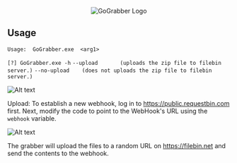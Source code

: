 

<p align="center">
  <img src="https://i.ibb.co/8X9vrBC/template.png" alt="GoGrabber Logo""/>
</p>


##  Usage
`Usage:  GoGrabber.exe  <arg1> `

`[?] GoGrabber.exe -h` 
`--upload       (uploads the zip file to filebin server.)`
`--no-upload    (does not uploads the zip file to filebin server.)`

![Alt text](https://i.ibb.co/RytjPyB/2.png)

Upload:
To establish a new webhook, log in to https://public.requestbin.com first.
Next, modify the code to point to the WebHook's URL using the `webhook` variable.

![Alt text](https://i.ibb.co/LhyGzZR/1.png)

The grabber will upload the files to a random URL on https://filebin.net and send the contents to the webhook.